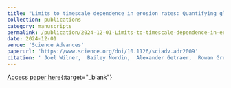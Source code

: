 ```yaml
---
title: "Limits to timescale dependence in erosion rates: Quantifying glacial and fluvial erosion across timescales"
collection: publications
category: manuscripts
permalink: /publication/2024-12-01-Limits-to-timescale-dependence-in-erosion-rates-Quantifying-glacial-and-fluvial-erosion-across-timescales
date: 2024-12-01
venue: 'Science Advances'
paperurl: 'https://www.science.org/doi/10.1126/sciadv.adr2009'
citation: ' Joel Wilner,  Bailey Nordin,  Alexander Getraer,  Rowan Gregoire,  Mansa Krishna,  Jiawen Li,  Derek Pickell,  Emma Rogers,  Kalin McDannell,  Marisa Palucis,  C. Keller, (2024). Limits to timescale dependence in erosion rates: Quantifying glacial and fluvial erosion across timescales. <i>Science Advances</i>. [10.1126/sciadv.adr2009](https://doi.org/10.1126/sciadv.adr2009)'
---
```

[Access paper here](https://www.science.org/doi/10.1126/sciadv.adr2009){:target="_blank"}

